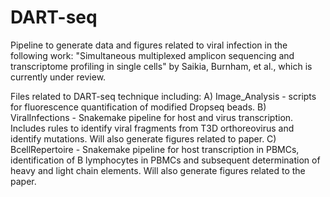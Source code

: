# DART-seq

Pipeline to generate data and figures related to viral infection in the following work:
 "Simultaneous multiplexed amplicon sequencing and transcriptome profiling in single cells" by Saikia, Burnham, et al.,
which is currently under review.

Files related to DART-seq technique including:
A) Image_Analysis - 	scripts for fluorescence quantification of modified Dropseq beads.
B) ViralInfections - 	Snakemake pipeline for host and virus transcription. Includes rules
				to identify viral fragments from T3D orthoreovirus and identify 
				mutations. Will also generate figures related to paper.
C) BcellRepertoire - 	Snakemake pipeline for host transcription in PBMCs, identification of
				B lymphocytes in PBMCs and subsequent determination of 
				heavy and light chain elements. Will also generate figures
				related to the paper.
